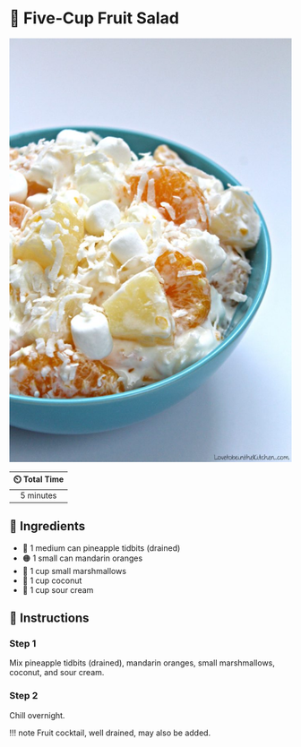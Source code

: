 # :pineapple: Five-Cup Fruit Salad

![Five-Cup Fruit Salad](../assets/images/five-cup-fruit-salad.jpg)

| :timer_clock: Total Time |
|:-----------------------: |
| 5 minutes |

## :salt: Ingredients

- :pineapple: 1 medium can pineapple tidbits (drained)
- :orange_circle: 1 small can mandarin oranges
- :dango: 1 cup small marshmallows
- :coconut: 1 cup coconut
- :rice: 1 cup sour cream

## :pencil: Instructions

### Step 1

Mix pineapple tidbits (drained), mandarin oranges, small marshmallows, coconut, and sour cream.

### Step 2

Chill overnight.

!!! note
    Fruit cocktail, well drained, may also be added.
